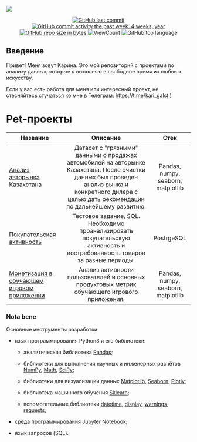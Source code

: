 ![](https://superwalls.top/uploads/posts/2022-03/1648693428_18-gamerwall-pro-p-analitika-fon-krasivie-19.jpg)

<div id="badges" align="center">

[![GitHub last commit](https://img.shields.io/github/last-commit/KariGalst/pet_projects.svg)](https://github.com/KariGalst/pet_projects) 
[![GitHub commit activity the past week, 4 weeks, year](https://img.shields.io/github/commit-activity/y/KariGalst/pet_projects.svg)](https://github.com/KariGalst/pet_projects) 
[![GitHub repo size in bytes](https://img.shields.io/github/repo-size/KariGalst/pet_projects.svg)](https://github.com/KariGalst/pet_projects)
![ViewCount](https://views.whatilearened.today/views/github/KariGalst/pet_projects.svg?cache=remove)
![GitHub top language](https://img.shields.io/github/languages/top/KariGalst/pet_projects.svg?style=flat)

</div>

## Введение
Привет! Меня зовут Карина. Это мой репозиторий с проектами по анализу данных, которые я выполняю в свободное время из любви к искусству.

Если у вас есть работа для меня или интересный проект, не стесняйтесь стучаться ко мне в Телеграм: https://t.me/kari_galst )


# Pet-проекты
Название|Описание | Стек
-----------|:-------:|:--------: 
[Анализ авторынка Казахстана](https://github.com/KariGalst/pet_projects/blob/main/Kazakhstan_car_market/auto_market_kaz.ipynb)| Датасет с "грязными" данными о продажах автомобилей на авторынке Казахстана. После очистки данных был проведен анализ рынка и конкретного дилера с целью дать рекомендации по дальнейшему развитию. | Pandas, numpy, seaborn, matplotlib
[Покупательская активность](https://github.com/KariGalst/pet_projects/blob/main/SQL_test_task/sql_test_task.sql)| Тестовое задание, SQL. Необходимо проанализировать покупательскую активность и востребованность товаров за разные периоды. | PostrgeSQL
[Монетизация в обучающем игровом приложении](https://github.com/KariGalst/pet_projects/blob/main/Product_metrics/product_metrics.ipynb)| Анализ активности пользователей и основных продуктовых метрик обучающего игрового приложения. | Pandas, numpy, seaborn, matplotlib



### Nota bene

Основные инструменты разработки:

* язык программирования Python3 и его библиотеки:

    + аналитическая библиотека [Pandas](https://pandas.pydata.org/);

    + библиотеки для выполнения научных и инженерных расчётов [NumPy](https://numpy.org/), [Math](https://docs.python.org/3/library/math.html), [SciPy](https://scipy.org/);

    + библиотеки для визуализации данных [Matplotlib](https://matplotlib.org/), [Seaborn](https://seaborn.pydata.org/), [Plotly](https://plotly.com/python/);

    + библиотека машинного обучения [Sklearn](https://www.sklearn.org/);

    + вспомогательные библиотеки [datetime](https://docs.python.org/3/library/datetime.html), [display](https://ipython.org/ipython-doc/3/api/generated/IPython.display.html), [warnings](https://docs.python.org/3/library/warnings.html), [requests](https://pythonru.com/biblioteki/kratkoe-rukovodstvo-po-biblioteke-python-requests);

* среда программирования [Jupyter Notebook](https://jupyter.org/);

* язык запросов (SQL).
